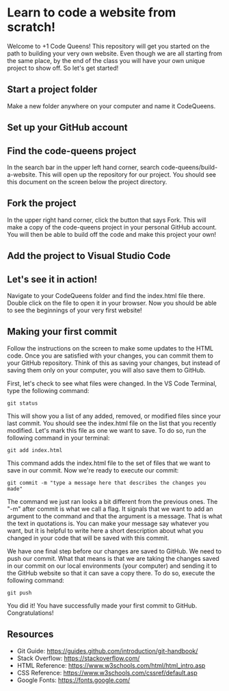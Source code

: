# Learn to code a website from scratch!
Welcome to +1 Code Queens! This repository will get you started on the path to building your very own website. Even though we are all starting from the same place, by the end of the class you will have your own unique project to show off. So let's get started!

## Start a project folder
Make a new folder anywhere on your computer and name it CodeQueens.

## Set up your GitHub account

## Find the code-queens project
In the search bar in the upper left hand corner, search code-queens/build-a-website. This will open up the repository for our project. You should see this document on the screen below the project directory.

## Fork the project
In the upper right hand corner, click the button that says Fork. This will make a copy of the code-queens project in your personal GitHub account. You will then be able to build off the code and make this project your own!

## Add the project to Visual Studio Code


## Let's see it in action!
Navigate to your CodeQueens folder and find the index.html file there. Double click on the file to open it in your browser. Now you should be able to see the beginnings of your very first website!

## Making your first commit
Follow the instructions on the screen to make some updates to the HTML code. Once you are satisfied with your changes, you can commit them to your GitHub repository. Think of this as saving your changes, but instead of saving them only on your computer, you will also save them to GitHub. 

First, let's check to see what files were changed. In the VS Code Terminal, type the following command:
```
git status
```

This will show you a list of any added, removed, or modified files since your last commit. You should see the index.html file on the list that you recently modified. Let's mark this file as one we want to save. To do so, run the following command in your terminal:
```
git add index.html
```

This command adds the index.html file to the set of files that we want to save in our commit. Now we're ready to execute our commit:
```
git commit -m "type a message here that describes the changes you made"
```

The command we just ran looks a bit different from the previous ones. The "-m" after commit is what we call a flag. It signals that we want to add an argument to the command and that the argument is a message. That is what the text in quotations is. You can make your message say whatever you want, but it is helpful to write here a short description about what you changed in your code that will be saved with this commit.

We have one final step before our changes are saved to GitHub. We need to push our commit. What that means is that we are taking the changes saved in our commit on our local environments (your computer) and sending it to the GitHub website so that it can save a copy there. To do so, execute the following command:
```
git push
```

You did it! You have successfully made your first commit to GitHub. Congratulations!

## Resources
- Git Guide: https://guides.github.com/introduction/git-handbook/
- Stack Overflow: https://stackoverflow.com/
- HTML Reference: https://www.w3schools.com/html/html_intro.asp
- CSS Reference: https://www.w3schools.com/cssref/default.asp
- Google Fonts: https://fonts.google.com/